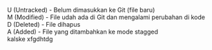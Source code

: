 U (Untracked) - Belum dimasukkan ke Git (file baru) <br>
M (Modified) - File udah ada di Git dan mengalami perubahan di kode <br>
D (Deleted) - File dihapus <br>
A (Added) - File yang ditambahkan ke mode stagged <br>
kalske xfgdhtdg